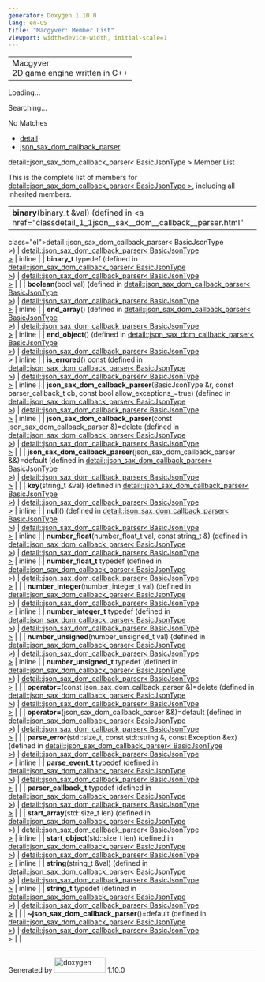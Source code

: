 ```yaml
---
generator: Doxygen 1.10.0
lang: en-US
title: "Macgyver: Member List"
viewport: width=device-width, initial-scale=1
---
```


<div id="top">

<div id="titlearea">

<table data-cellspacing="0" data-cellpadding="0">
<colgroup>
<col style="width: 100%" />
</colgroup>
<tbody>
<tr id="projectrow" class="odd">
<td id="projectalign"><div id="projectname">
Macgyver
</div>
<div id="projectbrief">
2D game engine written in C++
</div></td>
</tr>
</tbody>
</table>

</div>

<div id="main-nav">

</div>

<div id="MSearchSelectWindow"
onmouseover="return searchBox.OnSearchSelectShow()"
onmouseout="return searchBox.OnSearchSelectHide()"
onkeydown="return searchBox.OnSearchSelectKey(event)">

</div>

<div id="MSearchResultsWindow">

<div id="MSearchResults">

<div class="SRPage">

<div id="SRIndex">

<div id="SRResults">

</div>

<div id="Loading" class="SRStatus">

Loading...

</div>

<div id="Searching" class="SRStatus">

Searching...

</div>

<div id="NoMatches" class="SRStatus">

No Matches

</div>

</div>

</div>

</div>

</div>

<div id="nav-path" class="navpath">

- <a href="namespacedetail.html" class="el">detail</a>
- <a href="classdetail_1_1json__sax__dom__callback__parser.html"
  class="el">json_sax_dom_callback_parser</a>

</div>

</div>

<div class="header">

<div class="headertitle">

<div class="title">

detail::json_sax_dom_callback_parser\< BasicJsonType \> Member List

</div>

</div>

</div>

<div class="contents">

This is the complete list of members for
<a href="classdetail_1_1json__sax__dom__callback__parser.html"
class="el">detail::json_sax_dom_callback_parser&lt; BasicJsonType
&gt;</a>, including all inherited members.

|                                                                                                                                                                                               |                                                                   |                                    |
|-----------------------------------------------------------------------------------------------------------------------------------------------------------------------------------------------|-------------------------------------------------------------------|------------------------------------|
| **binary**(binary_t &val) (defined in <a href="classdetail_1_1json__sax__dom__callback__parser.html"                                                                                          
 class="el">detail::json_sax_dom_callback_parser&lt; BasicJsonType                                                                                                                              
 &gt;</a>)                                                                                                                                                                                      | <a href="classdetail_1_1json__sax__dom__callback__parser.html"    
                                                                                                                                                                                                 class="el">detail::json_sax_dom_callback_parser&lt; BasicJsonType  
                                                                                                                                                                                                 &gt;</a>                                                           | <span class="mlabel">inline</span> |
| **binary_t** typedef (defined in <a href="classdetail_1_1json__sax__dom__callback__parser.html"                                                                                               
 class="el">detail::json_sax_dom_callback_parser&lt; BasicJsonType                                                                                                                              
 &gt;</a>)                                                                                                                                                                                      | <a href="classdetail_1_1json__sax__dom__callback__parser.html"    
                                                                                                                                                                                                 class="el">detail::json_sax_dom_callback_parser&lt; BasicJsonType  
                                                                                                                                                                                                 &gt;</a>                                                           |                                    |
| **boolean**(bool val) (defined in <a href="classdetail_1_1json__sax__dom__callback__parser.html"                                                                                              
 class="el">detail::json_sax_dom_callback_parser&lt; BasicJsonType                                                                                                                              
 &gt;</a>)                                                                                                                                                                                      | <a href="classdetail_1_1json__sax__dom__callback__parser.html"    
                                                                                                                                                                                                 class="el">detail::json_sax_dom_callback_parser&lt; BasicJsonType  
                                                                                                                                                                                                 &gt;</a>                                                           | <span class="mlabel">inline</span> |
| **end_array**() (defined in <a href="classdetail_1_1json__sax__dom__callback__parser.html"                                                                                                    
 class="el">detail::json_sax_dom_callback_parser&lt; BasicJsonType                                                                                                                              
 &gt;</a>)                                                                                                                                                                                      | <a href="classdetail_1_1json__sax__dom__callback__parser.html"    
                                                                                                                                                                                                 class="el">detail::json_sax_dom_callback_parser&lt; BasicJsonType  
                                                                                                                                                                                                 &gt;</a>                                                           | <span class="mlabel">inline</span> |
| **end_object**() (defined in <a href="classdetail_1_1json__sax__dom__callback__parser.html"                                                                                                   
 class="el">detail::json_sax_dom_callback_parser&lt; BasicJsonType                                                                                                                              
 &gt;</a>)                                                                                                                                                                                      | <a href="classdetail_1_1json__sax__dom__callback__parser.html"    
                                                                                                                                                                                                 class="el">detail::json_sax_dom_callback_parser&lt; BasicJsonType  
                                                                                                                                                                                                 &gt;</a>                                                           | <span class="mlabel">inline</span> |
| **is_errored**() const (defined in <a href="classdetail_1_1json__sax__dom__callback__parser.html"                                                                                             
 class="el">detail::json_sax_dom_callback_parser&lt; BasicJsonType                                                                                                                              
 &gt;</a>)                                                                                                                                                                                      | <a href="classdetail_1_1json__sax__dom__callback__parser.html"    
                                                                                                                                                                                                 class="el">detail::json_sax_dom_callback_parser&lt; BasicJsonType  
                                                                                                                                                                                                 &gt;</a>                                                           | <span class="mlabel">inline</span> |
| **json_sax_dom_callback_parser**(BasicJsonType &r, const parser_callback_t cb, const bool allow_exceptions\_=true) (defined in <a href="classdetail_1_1json__sax__dom__callback__parser.html" 
 class="el">detail::json_sax_dom_callback_parser&lt; BasicJsonType                                                                                                                              
 &gt;</a>)                                                                                                                                                                                      | <a href="classdetail_1_1json__sax__dom__callback__parser.html"    
                                                                                                                                                                                                 class="el">detail::json_sax_dom_callback_parser&lt; BasicJsonType  
                                                                                                                                                                                                 &gt;</a>                                                           | <span class="mlabel">inline</span> |
| **json_sax_dom_callback_parser**(const json_sax_dom_callback_parser &)=delete (defined in <a href="classdetail_1_1json__sax__dom__callback__parser.html"                                      
 class="el">detail::json_sax_dom_callback_parser&lt; BasicJsonType                                                                                                                              
 &gt;</a>)                                                                                                                                                                                      | <a href="classdetail_1_1json__sax__dom__callback__parser.html"    
                                                                                                                                                                                                 class="el">detail::json_sax_dom_callback_parser&lt; BasicJsonType  
                                                                                                                                                                                                 &gt;</a>                                                           |                                    |
| **json_sax_dom_callback_parser**(json_sax_dom_callback_parser &&)=default (defined in <a href="classdetail_1_1json__sax__dom__callback__parser.html"                                          
 class="el">detail::json_sax_dom_callback_parser&lt; BasicJsonType                                                                                                                              
 &gt;</a>)                                                                                                                                                                                      | <a href="classdetail_1_1json__sax__dom__callback__parser.html"    
                                                                                                                                                                                                 class="el">detail::json_sax_dom_callback_parser&lt; BasicJsonType  
                                                                                                                                                                                                 &gt;</a>                                                           |                                    |
| **key**(string_t &val) (defined in <a href="classdetail_1_1json__sax__dom__callback__parser.html"                                                                                             
 class="el">detail::json_sax_dom_callback_parser&lt; BasicJsonType                                                                                                                              
 &gt;</a>)                                                                                                                                                                                      | <a href="classdetail_1_1json__sax__dom__callback__parser.html"    
                                                                                                                                                                                                 class="el">detail::json_sax_dom_callback_parser&lt; BasicJsonType  
                                                                                                                                                                                                 &gt;</a>                                                           | <span class="mlabel">inline</span> |
| **null**() (defined in <a href="classdetail_1_1json__sax__dom__callback__parser.html"                                                                                                         
 class="el">detail::json_sax_dom_callback_parser&lt; BasicJsonType                                                                                                                              
 &gt;</a>)                                                                                                                                                                                      | <a href="classdetail_1_1json__sax__dom__callback__parser.html"    
                                                                                                                                                                                                 class="el">detail::json_sax_dom_callback_parser&lt; BasicJsonType  
                                                                                                                                                                                                 &gt;</a>                                                           | <span class="mlabel">inline</span> |
| **number_float**(number_float_t val, const string_t &) (defined in <a href="classdetail_1_1json__sax__dom__callback__parser.html"                                                             
 class="el">detail::json_sax_dom_callback_parser&lt; BasicJsonType                                                                                                                              
 &gt;</a>)                                                                                                                                                                                      | <a href="classdetail_1_1json__sax__dom__callback__parser.html"    
                                                                                                                                                                                                 class="el">detail::json_sax_dom_callback_parser&lt; BasicJsonType  
                                                                                                                                                                                                 &gt;</a>                                                           | <span class="mlabel">inline</span> |
| **number_float_t** typedef (defined in <a href="classdetail_1_1json__sax__dom__callback__parser.html"                                                                                         
 class="el">detail::json_sax_dom_callback_parser&lt; BasicJsonType                                                                                                                              
 &gt;</a>)                                                                                                                                                                                      | <a href="classdetail_1_1json__sax__dom__callback__parser.html"    
                                                                                                                                                                                                 class="el">detail::json_sax_dom_callback_parser&lt; BasicJsonType  
                                                                                                                                                                                                 &gt;</a>                                                           |                                    |
| **number_integer**(number_integer_t val) (defined in <a href="classdetail_1_1json__sax__dom__callback__parser.html"                                                                           
 class="el">detail::json_sax_dom_callback_parser&lt; BasicJsonType                                                                                                                              
 &gt;</a>)                                                                                                                                                                                      | <a href="classdetail_1_1json__sax__dom__callback__parser.html"    
                                                                                                                                                                                                 class="el">detail::json_sax_dom_callback_parser&lt; BasicJsonType  
                                                                                                                                                                                                 &gt;</a>                                                           | <span class="mlabel">inline</span> |
| **number_integer_t** typedef (defined in <a href="classdetail_1_1json__sax__dom__callback__parser.html"                                                                                       
 class="el">detail::json_sax_dom_callback_parser&lt; BasicJsonType                                                                                                                              
 &gt;</a>)                                                                                                                                                                                      | <a href="classdetail_1_1json__sax__dom__callback__parser.html"    
                                                                                                                                                                                                 class="el">detail::json_sax_dom_callback_parser&lt; BasicJsonType  
                                                                                                                                                                                                 &gt;</a>                                                           |                                    |
| **number_unsigned**(number_unsigned_t val) (defined in <a href="classdetail_1_1json__sax__dom__callback__parser.html"                                                                         
 class="el">detail::json_sax_dom_callback_parser&lt; BasicJsonType                                                                                                                              
 &gt;</a>)                                                                                                                                                                                      | <a href="classdetail_1_1json__sax__dom__callback__parser.html"    
                                                                                                                                                                                                 class="el">detail::json_sax_dom_callback_parser&lt; BasicJsonType  
                                                                                                                                                                                                 &gt;</a>                                                           | <span class="mlabel">inline</span> |
| **number_unsigned_t** typedef (defined in <a href="classdetail_1_1json__sax__dom__callback__parser.html"                                                                                      
 class="el">detail::json_sax_dom_callback_parser&lt; BasicJsonType                                                                                                                              
 &gt;</a>)                                                                                                                                                                                      | <a href="classdetail_1_1json__sax__dom__callback__parser.html"    
                                                                                                                                                                                                 class="el">detail::json_sax_dom_callback_parser&lt; BasicJsonType  
                                                                                                                                                                                                 &gt;</a>                                                           |                                    |
| **operator=**(const json_sax_dom_callback_parser &)=delete (defined in <a href="classdetail_1_1json__sax__dom__callback__parser.html"                                                         
 class="el">detail::json_sax_dom_callback_parser&lt; BasicJsonType                                                                                                                              
 &gt;</a>)                                                                                                                                                                                      | <a href="classdetail_1_1json__sax__dom__callback__parser.html"    
                                                                                                                                                                                                 class="el">detail::json_sax_dom_callback_parser&lt; BasicJsonType  
                                                                                                                                                                                                 &gt;</a>                                                           |                                    |
| **operator=**(json_sax_dom_callback_parser &&)=default (defined in <a href="classdetail_1_1json__sax__dom__callback__parser.html"                                                             
 class="el">detail::json_sax_dom_callback_parser&lt; BasicJsonType                                                                                                                              
 &gt;</a>)                                                                                                                                                                                      | <a href="classdetail_1_1json__sax__dom__callback__parser.html"    
                                                                                                                                                                                                 class="el">detail::json_sax_dom_callback_parser&lt; BasicJsonType  
                                                                                                                                                                                                 &gt;</a>                                                           |                                    |
| **parse_error**(std::size_t, const std::string &, const Exception &ex) (defined in <a href="classdetail_1_1json__sax__dom__callback__parser.html"                                             
 class="el">detail::json_sax_dom_callback_parser&lt; BasicJsonType                                                                                                                              
 &gt;</a>)                                                                                                                                                                                      | <a href="classdetail_1_1json__sax__dom__callback__parser.html"    
                                                                                                                                                                                                 class="el">detail::json_sax_dom_callback_parser&lt; BasicJsonType  
                                                                                                                                                                                                 &gt;</a>                                                           | <span class="mlabel">inline</span> |
| **parse_event_t** typedef (defined in <a href="classdetail_1_1json__sax__dom__callback__parser.html"                                                                                          
 class="el">detail::json_sax_dom_callback_parser&lt; BasicJsonType                                                                                                                              
 &gt;</a>)                                                                                                                                                                                      | <a href="classdetail_1_1json__sax__dom__callback__parser.html"    
                                                                                                                                                                                                 class="el">detail::json_sax_dom_callback_parser&lt; BasicJsonType  
                                                                                                                                                                                                 &gt;</a>                                                           |                                    |
| **parser_callback_t** typedef (defined in <a href="classdetail_1_1json__sax__dom__callback__parser.html"                                                                                      
 class="el">detail::json_sax_dom_callback_parser&lt; BasicJsonType                                                                                                                              
 &gt;</a>)                                                                                                                                                                                      | <a href="classdetail_1_1json__sax__dom__callback__parser.html"    
                                                                                                                                                                                                 class="el">detail::json_sax_dom_callback_parser&lt; BasicJsonType  
                                                                                                                                                                                                 &gt;</a>                                                           |                                    |
| **start_array**(std::size_t len) (defined in <a href="classdetail_1_1json__sax__dom__callback__parser.html"                                                                                   
 class="el">detail::json_sax_dom_callback_parser&lt; BasicJsonType                                                                                                                              
 &gt;</a>)                                                                                                                                                                                      | <a href="classdetail_1_1json__sax__dom__callback__parser.html"    
                                                                                                                                                                                                 class="el">detail::json_sax_dom_callback_parser&lt; BasicJsonType  
                                                                                                                                                                                                 &gt;</a>                                                           | <span class="mlabel">inline</span> |
| **start_object**(std::size_t len) (defined in <a href="classdetail_1_1json__sax__dom__callback__parser.html"                                                                                  
 class="el">detail::json_sax_dom_callback_parser&lt; BasicJsonType                                                                                                                              
 &gt;</a>)                                                                                                                                                                                      | <a href="classdetail_1_1json__sax__dom__callback__parser.html"    
                                                                                                                                                                                                 class="el">detail::json_sax_dom_callback_parser&lt; BasicJsonType  
                                                                                                                                                                                                 &gt;</a>                                                           | <span class="mlabel">inline</span> |
| **string**(string_t &val) (defined in <a href="classdetail_1_1json__sax__dom__callback__parser.html"                                                                                          
 class="el">detail::json_sax_dom_callback_parser&lt; BasicJsonType                                                                                                                              
 &gt;</a>)                                                                                                                                                                                      | <a href="classdetail_1_1json__sax__dom__callback__parser.html"    
                                                                                                                                                                                                 class="el">detail::json_sax_dom_callback_parser&lt; BasicJsonType  
                                                                                                                                                                                                 &gt;</a>                                                           | <span class="mlabel">inline</span> |
| **string_t** typedef (defined in <a href="classdetail_1_1json__sax__dom__callback__parser.html"                                                                                               
 class="el">detail::json_sax_dom_callback_parser&lt; BasicJsonType                                                                                                                              
 &gt;</a>)                                                                                                                                                                                      | <a href="classdetail_1_1json__sax__dom__callback__parser.html"    
                                                                                                                                                                                                 class="el">detail::json_sax_dom_callback_parser&lt; BasicJsonType  
                                                                                                                                                                                                 &gt;</a>                                                           |                                    |
| **~json_sax_dom_callback_parser**()=default (defined in <a href="classdetail_1_1json__sax__dom__callback__parser.html"                                                                        
 class="el">detail::json_sax_dom_callback_parser&lt; BasicJsonType                                                                                                                              
 &gt;</a>)                                                                                                                                                                                      | <a href="classdetail_1_1json__sax__dom__callback__parser.html"    
                                                                                                                                                                                                 class="el">detail::json_sax_dom_callback_parser&lt; BasicJsonType  
                                                                                                                                                                                                 &gt;</a>                                                           |                                    |

</div>

------------------------------------------------------------------------

<span class="small">Generated
by [<img src="doxygen.svg" class="footer" width="104" height="31"
alt="doxygen" />](https://www.doxygen.org/index.html) 1.10.0</span>
